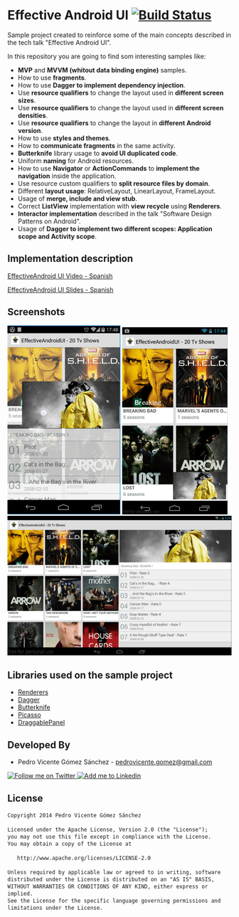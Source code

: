 Effective Android UI [![Build Status](https://travis-ci.org/pedrovgs/EffectiveAndroidUI.svg?branch=master)](https://travis-ci.org/pedrovgs/EffectiveAndroidUI)
====================

Sample project created to reinforce some of the main concepts described in the tech talk "Effective Android UI".

In this repository you are going to find som interesting samples like:

* **MVP** and **MVVM (whitout data binding engine)** samples.
* How to use **fragments**.
* How to use **Dagger to implement dependency injection**.
* Use **resource qualifiers** to change the layout used in **different screen sizes**.
* Use **resource qualifiers** to change the layout used in **different screen densities**.
* Use **resource qualifiers** to change the layout in **different Android version**.
* How to use **styles and themes**.
* How to **communicate fragments** in the same activity.
* **Butterknife** library usage to **avoid UI duplicated code**.
* Uniform **naming** for Android resources.
* How to use **Navigator** or **ActionCommands** to **implement the navigation** inside the application.
* Use resource custom qualifiers to **split resource files by domain**.
* Different **layout usage**: RelativeLayout, LinearLayout, FrameLayout.
* Usage of **merge, include and view stub**.
* Correct **ListView** implementation with **view recycle** using **Renderers**.
* **Interactor implementation** described in the talk "Software Design Patterns on Android".
* Usage of **Dagger to implement two different scopes: Application scope and Activity scope**.

Implementation description
--------------------------

[EffectiveAndroid UI Video - Spanish][4]

[EffectiveAndroid UI Slides - Spanish][5]

Screenshots
------------

![Demo Screenshot 1][1]
![Demo Screenshot 2][2]
![Demo Screenshot 3][3]

Libraries used on the sample project
------------------------------------

* [Renderers][6]
* [Dagger][7]
* [Butterknife][8]
* [Picasso][9]
* [DraggablePanel][10]


Developed By
------------

* Pedro Vicente Gómez Sánchez - <pedrovicente.gomez@gmail.com>

<a href="https://twitter.com/pedro_g_s">
  <img alt="Follow me on Twitter" src="http://imageshack.us/a/img812/3923/smallth.png" />
</a>
<a href="http://www.linkedin.com/in/pedrovg">
  <img alt="Add me to Linkedin" src="http://imageshack.us/a/img41/7877/smallld.png" />
</a>


License
-------

    Copyright 2014 Pedro Vicente Gómez Sánchez

    Licensed under the Apache License, Version 2.0 (the "License");
    you may not use this file except in compliance with the License.
    You may obtain a copy of the License at

       http://www.apache.org/licenses/LICENSE-2.0

    Unless required by applicable law or agreed to in writing, software
    distributed under the License is distributed on an "AS IS" BASIS,
    WITHOUT WARRANTIES OR CONDITIONS OF ANY KIND, either express or implied.
    See the License for the specific language governing permissions and
    limitations under the License.

[1]: ./art/screenshot1.png
[2]: ./art/screenshot2.png
[3]: ./art/screenshot3.png
[4]: https://www.youtube.com/watch?v=N6yqe88ysNw
[5]: http://www.slideshare.net/PedroVicenteGmezSnch/effective-android-ui-spanish
[6]: https://github.com/pedrovgs/Renderers
[7]: https://github.com/square/dagger
[8]: https://github.com/JakeWharton/butterknife
[9]: https://github.com/square/picasso
[10]: https://github.com/pedrovgs/DraggablePanel
